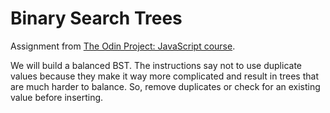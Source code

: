 # Binary Search Trees

Assignment from [The Odin Project: JavaScript course](https://www.theodinproject.com/lessons/javascript-binary-search-trees).

We will build a balanced BST. The instructions say not to use duplicate values because they make it way more complicated and result in trees that are much harder to balance. So, remove duplicates or check for an existing value before inserting.